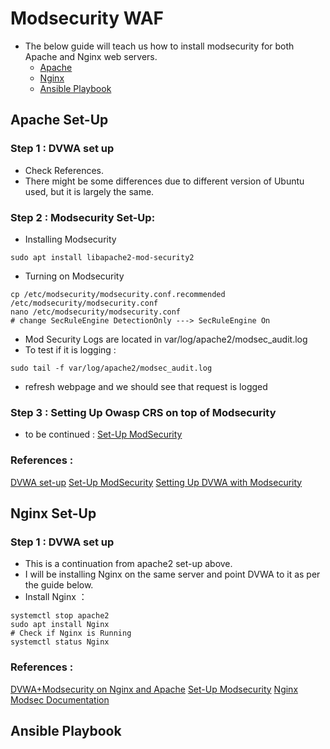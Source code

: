 # Modsecurity WAF
* The below guide will teach us how to install modsecurity for both Apache and Nginx web servers. 
   * [Apache](#Apache-Set-Up)
   * [Nginx](#Nginx-Set-Up)
   * [Ansible Playbook](#Ansible-Playbook)

## Apache Set-Up
### Step 1 : DVWA set up
* Check References. 
* There might be some differences due to different version of Ubuntu used, but it is largely the same.

### Step 2 : Modsecurity Set-Up: 
* Installing Modsecurity 
```
sudo apt install libapache2-mod-security2
```
* Turning on Modsecurity
```
cp /etc/modsecurity/modsecurity.conf.recommended /etc/modsecurity/modsecurity.conf
nano /etc/modsecurity/modsecurity.conf
# change SecRuleEngine DetectionOnly ---> SecRuleEngine On
```

* Mod Security Logs are located in var/log/apache2/modsec_audit.log
* To test if it is logging : 
```
sudo tail -f var/log/apache2/modsec_audit.log
```
   * refresh webpage and we should see that request is logged

### Step 3 : Setting Up Owasp CRS on top of Modsecurity
* to be continued : [Set-Up ModSecurity](https://phoenixnap.com/kb/setup-configure-modsecurity-on-apache)

### References : 
[DVWA set-up](https://medium.datadriveninvestor.com/setup-install-dvwa-into-your-linux-distribution-d76dc3b80357)
[Set-Up ModSecurity](https://phoenixnap.com/kb/setup-configure-modsecurity-on-apache)
[Setting Up DVWA with Modsecurity](https://digi.ninja/blog/modsecurity_lab.php)

## Nginx Set-Up
### Step 1 : DVWA set up
* This is a continuation from apache2 set-up above. 
* I will be installing Nginx on the same server and point DVWA to it as per the guide below.
* Install Nginx ： 
```
systemctl stop apache2
sudo apt install Nginx
# Check if Nginx is Running
systemctl status Nginx
```

### References : 
[DVWA+Modsecurity on Nginx and Apache](https://ranggaputrapertamapp.medium.com/modsecurity-for-securing-dvwa-served-by-apache2-or-nginx-in-ubuntu-20-04-8e8ce58222a0)
[Set-Up Modsecurity](https://www.tecmint.com/install-modsecurity-nginx-debian-ubuntu/)
[Nginx Modsec Documentation](https://docs.nginx.com/nginx-waf/admin-guide/nginx-plus-modsecurity-waf-installation-logging/)

## Ansible Playbook


